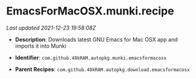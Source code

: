 # EmacsForMacOSX.munki.recipe

_Last updated 2021-12-23 19:58:08Z_

- **Description**: Downloads latest GNU Emacs for Mac OSX app and imports it into Munki

- **Identifier**: `com.github.48kRAM.autopkg.munki.emacsformacosx`

- **Parent Recipes**: `com.github.48kRAM.autopkg.download.emacsformacosx`